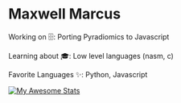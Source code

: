 # Maxwell Marcus 
Working on 🗄: Porting Pyradiomics to Javascript

Learning about 🎓: Low level languages (nasm, c)

Favorite Languages ✨: Python, Javascript

[![My Awesome Stats](https://awesome-github-stats.azurewebsites.net/user-stats/MaxwellMarcus)](https://git.io/awesome-stats-card)
